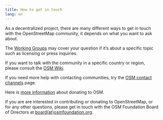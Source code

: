 ```yaml
---
title: How to get in touch
lang: en
---
```


As a decentralized project, there are many different ways to get in touch with the OpenStreetMap community, it depends on what you want to ask about.

The [Working Groups](about-osm-community/working-groups/) may cover your question if it’s about a specific topic such as licensing or press inquiries. 

If you want to talk with the community in a specific country or region, please consult the [OSM Wiki](https://wiki.openstreetmap.org).

If you need more help with contacting communities, try the [OSM contact channels](https://wiki.openstreetmap.org/wiki/Contact_channels) page. 

Here is [more information](about-osm-community/donate-to-osm/) about donating to OSM.

If you are are interested in contributing or donating to OpenStreetMap, or for any other questions, please get in touch with the OSM Foundation Board of Directors at [board(at)osmfoundation.org](mailto:board@osmfoundation.org). 